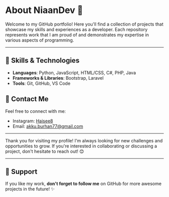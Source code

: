 # **About NiaanDev** 💼

Welcome to my GitHub portfolio! Here you'll find a collection of projects that showcase my skills and experiences as a developer. Each repository represents work that I am proud of and demonstrates my expertise in various aspects of programming.

---

<!--## **📁 Featured Projects**

### **1. Project Name** 🎨
**Description**: A brief description of what this project does, the problem it solves, or the goal it achieves.  
**Technologies**: `HTML`, `CSS`, `JavaScript`, `React`  
**Features**:
- Key feature 1
- Key feature 2

[🔗 View Repository](https://github.com/username/project-name) | [🔗 Live Demo](https://live-demo-link.com)

---

### **2. Another Project** 🛠️
**Description**: Highlight what makes this project unique or valuable.  
**Technologies**: `Python`, `Flask`, `SQLite`  
**Features**:
- Key feature 1
- Key feature 2

[🔗 View Repository](https://github.com/username/project-name) | [🔗 Live Demo](https://live-demo-link.com)

--->

## **🔧 Skills & Technologies**

- **Languages**: Python, JavaScript, HTML/CSS, C#, PHP, Java
- **Frameworks & Libraries**: Bootstrap, Laravel
- **Tools**: Git, GitHub, VS Code

## **🌟 Contact Me**

Feel free to connect with me:

- Instagram: [Haisee8](https://www.instagram.com/haisee8)
- Email: akku.burhan77@gmail.com

---

Thank you for visiting my profile! I'm always looking for new challenges and opportunities to grow. If you're interested in collaborating or discussing a project, don't hesitate to reach out! 😊

---

## **🤝 Support**

If you like my work, **don't forget to follow me** on GitHub for more awesome projects in the future! ✨
